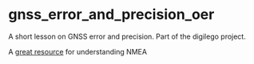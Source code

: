 # gnss_error_and_precision_oer
A short lesson on GNSS error and precision. Part of the digilego project.

A [great resource](http://aprs.gids.nl/nmea/) for understanding NMEA
